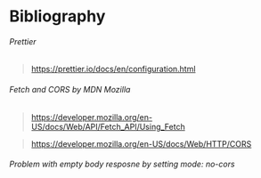 # Bibliography

###### Prettier

> https://prettier.io/docs/en/configuration.html

###### Fetch and CORS by MDN Mozilla

> https://developer.mozilla.org/en-US/docs/Web/API/Fetch_API/Using_Fetch

> https://developer.mozilla.org/en-US/docs/Web/HTTP/CORS

###### Problem with empty body resposne by setting _mode: no-cors_
